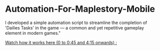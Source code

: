 # Automation-For-Maplestory-Mobile

I developed a simple automation script to streamline the completion of 'Dailies Tasks' in the game — a common and yet repetitive gameplay element in modern games."

[Watch how it works here (0 to 0:45 and 4:15 onwards) :](https://vimeo.com/1045971136)

